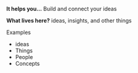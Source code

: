 **It helps you...**
Build and connect your ideas

**What lives here?**
ideas, insights, and other things

Examples
- ideas 
- Things
- People
- Concepts
